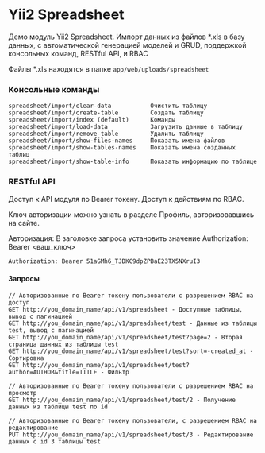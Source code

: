 # Yii2 Spreadsheet

Демо модуль Yii2 Spreadsheet. Импорт данных из файлов *.xls в базу данных, с автоматической генерацией моделей и GRUD, поддержкой консольных команд, RESTful API, и RBAC

Файлы *.xls находятся в папке `app/web/uploads/spreadsheet`

### Консольные команды
```                  
spreadsheet/import/clear-data           Очистить таблицу
spreadsheet/import/create-table         Создать таблицу
spreadsheet/import/index (default)      Команды
spreadsheet/import/load-data            Загрузить данные в таблицу
spreadsheet/import/remove-table         Удалить таблицу
spreadsheet/import/show-files-names     Показать имена файлов
spreadsheet/import/show-tables-names    Показать имена созданных таблиц
spreadsheet/import/show-table-info      Показать информацию по таблице

```

### RESTful API
Доступ к API модуля по Bearer токену. Доступ к действиям по RBAC.
 
Ключ авторизации можно узнать в разделе Профиль, авторизовавшись на сайте.

Авторизация: В заголовке запроса установить значение Authorization: Bearer <ваш_ключ>
```
Authorization: Bearer 51aGMh6_TJDKC9dpZPBaE23TX5NXruI3
```

#### Запросы
```
// Авторизованные по Bearer токену пользователи с разрешением RBAC на доступ
GET http://you_domain_name/api/v1/spreadsheet - Доступные таблицы, вывод с пагинацией
GET http://you_domain_name/api/v1/spreadsheet/test - Данные из таблицы test, вывод с пагинацией
GET http://you_domain_name/api/v1/spreadsheet/test?page=2 - Вторая страница данных из таблицы test
GET http://you_domain_name/api/v1/spreadsheet/test?sort=-created_at - Сортировка
GET http://you_domain_name/api/v1/spreadsheet/test?author=AUTHOR&title=TITLE - Фильтр

// Авторизованные по Bearer токену пользователи с разрешением RBAC на просмотр
GET http://you_domain_name/api/v1/spreadsheet/test/2 - Получение данных из таблицы test по id

// Авторизованные по Bearer токену пользователи, с разрешением RBAC на редактирование
PUT http://you_domain_name/api/v1/spreadsheet/test/3 - Редактирование данных с id 3 таблицы test
```
